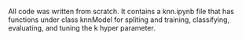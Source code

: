 All code was written from scratch. 
It contains a knn.ipynb file that has functions under class knnModel for spliting and training, classifying, evaluating, and tuning the k hyper parameter.
